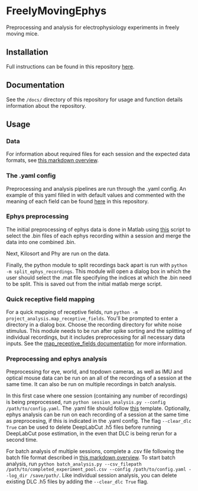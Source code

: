 # FreelyMovingEphys
Preprocessing and analysis for electrophysiology experiments in freely moving mice.

## Installation
Full instructions can be found in this repository [here](/docs/installation.md).

## Documentation
See the `/docs/` directory of this repository for usage and function details information about the repository.

## Usage
### Data
For information about required files for each session and the expected data formats, see [this markdown overview](/docs/overview.md).

### The .yaml config
Preprocessing and analysis pipelines are run through the .yaml config. An example of this yaml filled in with default values and commented with the meaning of each field can be found [here](/example_configs/config.yaml) in this repository.

### Ephys preprocessing
The initial preprocessing of ephys data is done in Matlab using [this](/matlab/preprocessEphysData.m) script to select the .bin files of each ephys recording within a session and merge the data into one combined .bin.

Next, Kilosort and Phy are run on the data.

Finally, the python module to split recordings back apart is run with `python -m split_ephys_recordings`. This module will open a dialog box in which the user should select the .mat file specifying the indices at which the .bin need to be split. This is saved out from the initial matlab merge script.

### Quick receptive field mapping
For a quick mapping of receptive fields, run `python -m project_analysis.map_receptive_fields`. You'll be prompted to enter a directory in a dialog box. Choose the recording directory for white noise stimulus. This module needs to be run after spike sorting and the splitting of individual recordings, but it includes preprocessing for all necessary data inputs. See the [map_receptive_fields documentation](/docs/project_analysis/map_receptive_fields.md) for more information.

### Preprocessing and ephys analysis
Preprocessing for eye, world, and topdown cameras, as well as IMU and optical mouse data can be run on an all of the recordings of a session at the same time. It can also be run on multiple recordings in batch analysis.

In this first case where one session (containing any number of recordings) is being preprocessed, run `python session_analysis.py --config /path/to/config.yaml`. The .yaml file should follow [this](/example_configs/config.yaml) template. Optionally, ephys analysis can be run on each recording of a session at the same time as preprocesing, if this is indicated in the .yaml config. The flag `--clear_dlc True` can be used to delete DeepLabCut .h5 files before running DeepLabCut pose estimation, in the even that DLC is being rerun for a second time.

For batch analysis of multiple sessions, complete a .csv file following the batch file format described in [this markdown overview](/docs/overview.md).
To start batch analysis, run `python batch_analysis.py --csv_filepath /path/to/completed_experiment_pool.csv --config /path/to/config.yaml --log_dir /save/path/`. Like individual session analysis, you can delete existing DLC .h5 files by adding the `--clear_dlc True` flag.